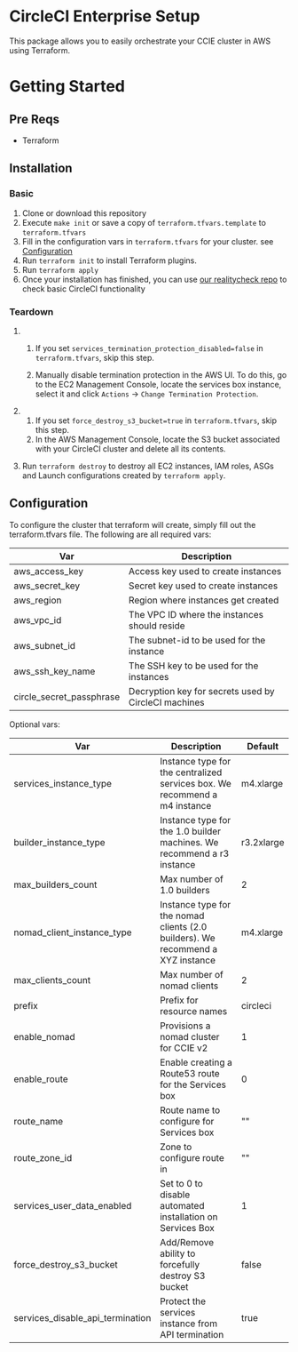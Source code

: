 # CircleCI Enterprise Setup

This package allows you to easily orchestrate your CCIE cluster in AWS using Terraform.

# Getting Started

## Pre Reqs

- Terraform

## Installation

### Basic

1. Clone or download this repository
1. Execute `make init` or save a copy of `terraform.tfvars.template` to `terraform.tfvars`
1. Fill in the configuration vars in `terraform.tfvars` for your cluster. see [Configuration](#configuration)
1. Run `terraform init` to install Terraform plugins.
1. Run `terraform apply`
1. Once your installation has finished, you can use [our realitycheck repo](https://github.com/circleci/realitycheck) to check basic CircleCI functionality

### Teardown

1.  
    1. If you set `services_termination_protection_disabled=false` in `terraform.tfvars`, skip this step.
    
    1. Manually disable termination protection in the AWS UI.  To do this, go to the EC2 Management Console, locate the services box instance, select it and click `Actions` -> `Change Termination Protection`.

1.
    1. If you set `force_destroy_s3_bucket=true` in `terraform.tfvars`, skip this step.
    1. In the AWS Management Console, locate the S3 bucket associated with your CircleCI cluster and delete all its contents.

1. Run `terraform destroy` to destroy all EC2 instances, IAM roles, ASGs and Launch configurations created by `terraform apply`.

## Configuration

To configure the cluster that terraform will create, simply fill out the terraform.tfvars file. The following are all required vars:

  | Var      | Description |
  | -------- | ----------- |
  | aws_access_key | Access key used to create instances |
  | aws_secret_key | Secret key used to create instances |
  | aws_region | Region where instances get created |
  | aws_vpc_id | The VPC ID where the instances should reside |
  | aws_subnet_id | The subnet-id to be used for the instance |
  | aws_ssh_key_name |  The SSH key to be used for the instances|
  | circle_secret_passphrase | Decryption key for secrets used by CircleCI machines |

Optional vars:

  | Var      | Description | Default |
  | -------- | ----------- | ------- |
  | services_instance_type | Instance type for the centralized services box.  We recommend a m4 instance | m4.xlarge |
  | builder_instance_type | Instance type for the 1.0 builder machines.  We recommend a r3 instance | r3.2xlarge |
  | max_builders_count | Max number of 1.0 builders | 2 |
  | nomad_client_instance_type | Instance type for the nomad clients (2.0 builders). We recommend a XYZ instance | m4.xlarge |
  | max_clients_count | Max number of nomad clients | 2 |
  | prefix   | Prefix for resource names | circleci |
  | enable_nomad | Provisions a nomad cluster for CCIE v2 | 1 |
  | enable_route | Enable creating a Route53 route for the Services box | 0 |
  | route_name | Route name to configure for Services box | "" |
  | route_zone_id | Zone to configure route in | "" |
  | services_user_data_enabled | Set to 0 to disable automated installation on Services Box | 1 |
  | force_destroy_s3_bucket | Add/Remove ability to forcefully destroy S3 bucket | false |
  | services_disable_api_termination | Protect the services instance from API termination | true |
